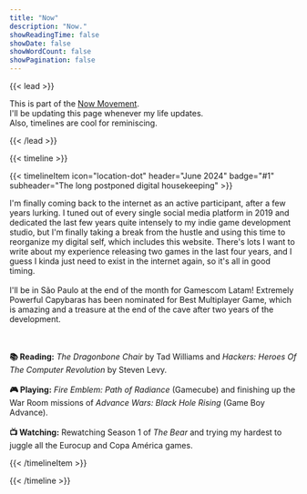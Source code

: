 ```yaml
---
title: "Now"
description: "Now."
showReadingTime: false
showDate: false
showWordCount: false
showPagination: false
---
```

{{< lead >}}

This is part of the [Now Movement](https://nownownow.com/about).<br> I'll be updating this page whenever my life updates.<br> Also, timelines are cool for reminiscing. 

{{< /lead >}}


{{< timeline >}}

{{< timelineItem icon="location-dot" header="June 2024" badge="#1" subheader="The long postponed digital housekeeping" >}}

I'm finally coming back to the internet as an active participant, after a few years lurking. I tuned out of every single social media platform in 2019 and dedicated the last few years quite intensely to my indie game development studio, but I'm finally taking a break from the hustle and using this time to reorganize my digital self, which includes this website. There's lots I want to write about my experience releasing two games in the last four years, and I guess I kinda just need to exist in the internet again, so it's all in good timing.
<br><br>
I'll be in São Paulo at the end of the month for Gamescom Latam! Extremely Powerful Capybaras has been nominated for Best Multiplayer Game, which is amazing and a treasure at the end of the cave after two years of the development.   

<br><br><b> 📚 Reading:</b> <i>The Dragonbone Chair</i> by Tad Williams and <i>Hackers: Heroes Of The Computer Revolution</i> by Steven Levy.
<br><br><b> 🎮 Playing:</b> <i>Fire Emblem: Path of Radiance</i> (Gamecube) and finishing up the War Room missions of <i>Advance Wars: Black Hole Rising</i> (Game Boy Advance)</b>.
<br><br><b> 📺 Watching:</b> Rewatching Season 1 of <i>The Bear</i> and trying my hardest to juggle all the Eurocup and Copa América games</b>.

{{< /timelineItem >}}

{{< /timeline >}}